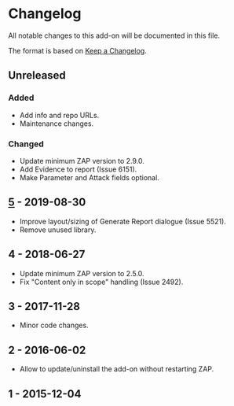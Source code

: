 # Changelog
All notable changes to this add-on will be documented in this file.

The format is based on [Keep a Changelog](https://keepachangelog.com/en/1.0.0/).

## Unreleased
### Added
- Add info and repo URLs.
- Maintenance changes.

### Changed
- Update minimum ZAP version to 2.9.0.
- Add Evidence to report (Issue 6151).
- Make Parameter and Attack fields optional.

## [5] - 2019-08-30

- Improve layout/sizing of Generate Report dialogue (Issue 5521).
- Remove unused library.

## 4 - 2018-06-27

- Update minimum ZAP version to 2.5.0.
- Fix "Content only in scope" handling (Issue 2492).

## 3 - 2017-11-28

- Minor code changes.

## 2 - 2016-06-02

- Allow to update/uninstall the add-on without restarting ZAP.

## 1 - 2015-12-04


[5]: https://github.com/zaproxy/zap-extensions/releases/customreport-v5
